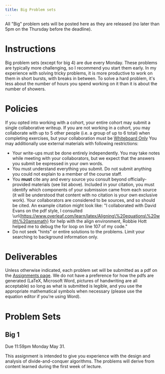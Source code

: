 ```yaml
---
title: Big Problem sets
...
```


All "Big" problem sets will be posted here as they are released (no later than 5pm on the Thursday before the deadline).

# Instructions

Big problem sets (except for big 4) are due every Monday. These problems are typically more challenging, so I recommend you start them early. In my experience with solving tricky problems, it is more productive to work on them in short bursts, with breaks in between. To solve a hard problem, it's less about the number of hours you spend working on it than it is about the number of showers.

# Policies

If you opted into working with a cohort, your entire cohort may submit a single collaborative writeup. If you are not working in a cohort, you may collaborate with up to 5 other people (i.e. a group of up to 6 total) when completing exercises, but your collaboration must be [Whiteboard Only](/syllabus.html) You may additionally use external materials with following restrictions:


- Your write-ups must be done entirely independently. You may take notes while meeting with your collaborators, but we expect that the answers you submit be expressed in your own words. 
- You must understand everything you submit. Do not submit anything you could not explain to a member of the course staff.
- You **must** cite any and every source you consult beyond officially-provided materials (see list above). Included in your citation, you must identify which components of your submission came from each source (it will be understood that content with no citation is your own exclusive work). Your collaborators are considered to be sources, and so should be cited. An example citation might look like: "I collaborated with David Evans on the pdf style, I consulted \url{https://www.overleaf.com/learn/latex/Aligning\%20equations\%20with\%20amsmath} for help with the align environment, Robbie Hott helped me to debug the for loop on line 107 of my code."
- Do not seek "hints" or entire solutions to the problems. Limit your searching to background information only.

# Deliverables

Unless otherwise indicated, each problem set will be submitted as a pdf on the [Assignments page](https://www.kytos.cs.virginia.edu/cs4102). We do not have a preference for how the pdfs are generated (LaTeX, Microsoft Word, pictures of handwriting are all acceptable) so long as what is submitted is legible, and you use the appropriate mathematical symbols when necessary (please use the equation editor if you're using Word).

# Problem Sets

## Big 1

Due 11:59pm Monday May 31.

This assignment is intended to give you experience with the design and analysis of divide-and-conquer algorithms. The problems will derive from content learned during the first week of lecture.




